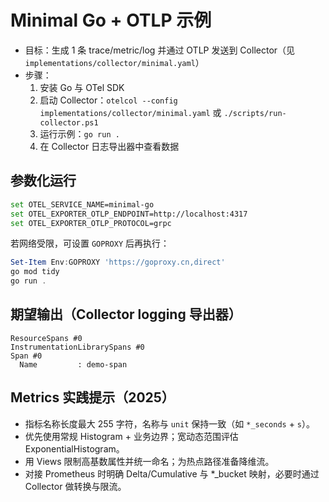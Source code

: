 # Minimal Go + OTLP 示例

- 目标：生成 1 条 trace/metric/log 并通过 OTLP 发送到 Collector（见 `implementations/collector/minimal.yaml`）
- 步骤：
  1. 安装 Go 与 OTel SDK
  2. 启动 Collector：`otelcol --config implementations/collector/minimal.yaml` 或 `./scripts/run-collector.ps1`
  3. 运行示例：`go run .`
  4. 在 Collector 日志导出器中查看数据

## 参数化运行

```bash
set OTEL_SERVICE_NAME=minimal-go
set OTEL_EXPORTER_OTLP_ENDPOINT=http://localhost:4317
set OTEL_EXPORTER_OTLP_PROTOCOL=grpc
```

若网络受限，可设置 `GOPROXY` 后再执行：

```powershell
Set-Item Env:GOPROXY 'https://goproxy.cn,direct'
go mod tidy
go run .
```

## 期望输出（Collector logging 导出器）

```text
ResourceSpans #0
InstrumentationLibrarySpans #0
Span #0
  Name         : demo-span
```

## Metrics 实践提示（2025）

- 指标名称长度最大 255 字符，名称与 `unit` 保持一致（如 `*_seconds` + `s`）。
- 优先使用常规 Histogram + 业务边界；宽动态范围评估 ExponentialHistogram。
- 用 Views 限制高基数属性并统一命名；为热点路径准备降维流。
- 对接 Prometheus 时明确 Delta/Cumulative 与 *_bucket 映射，必要时通过 Collector 做转换与限流。
